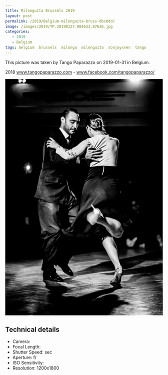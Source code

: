 ```yaml
---
title: Milonguita Brussels 2019
layout: post
permalink: /2019/Belgium-milonguita-bruss-0bc0dd/
image: /images/2019/TP.20190127.004633.87636.jpg
categories:
   - 2019
   - Belgium
tags: belgium  brussels  milonga  milonguita  sonjaysven  tango
---
```

   
This picture was taken by Tango Paparazzo on 2019-01-31 in Belgium.

2018 www.tangopaparazzo.com - www.facebook.com/tangopaparazzo/

![Milonguita Brussels 2019](/images/2019/TP.20190127.004633.87636.jpg)

## Technical details
* <i class="fa-solid fa-camera"></i> Camera: 
* <i class="fa-solid fa-square-caret-left"></i> Focal Length: 
* <i class="fa-solid fa-stopwatch"></i> Shutter Speed:  sec
* <i class="fa-solid fa-circle-dot"></i> Aperture: f/
* <i class="fa-solid fa-lightbulb"></i> ISO Sensitivity: 
* <i class="fa-solid fa-square-full"></i> Resolution: 1200x1800
